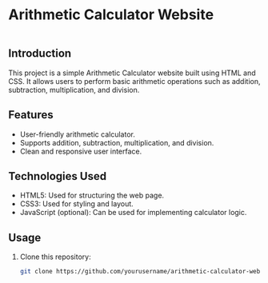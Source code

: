# Arithmetic Calculator Website

<a align="center"/>
   <img>
</a>

## Introduction

This project is a simple Arithmetic Calculator website built using HTML and CSS. It allows users to perform basic arithmetic operations such as addition, subtraction, multiplication, and division.

## Features

- User-friendly arithmetic calculator.
- Supports addition, subtraction, multiplication, and division.
- Clean and responsive user interface.

## Technologies Used

- HTML5: Used for structuring the web page.
- CSS3: Used for styling and layout.
- JavaScript (optional): Can be used for implementing calculator logic.

## Usage

1. Clone this repository:

   ```bash
   git clone https://github.com/yourusername/arithmetic-calculator-website.git
